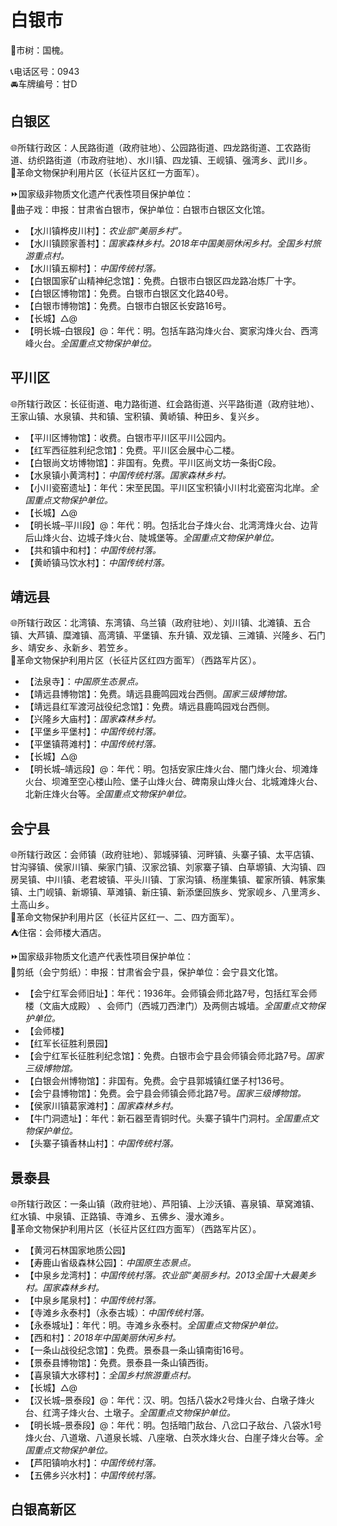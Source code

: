# 白银市  
🌳市树：国槐。  
  
📞电话区号：0943  
🚘车牌编号：甘D  

## 白银区  
🌐所辖行政区：人民路街道（政府驻地）、公园路街道、四龙路街道、工农路街道、纺织路街道（市政府驻地）、水川镇、四龙镇、王岘镇、强湾乡、武川乡。  
🚩革命文物保护利用片区（长征片区红一方面军）。  
  
⏩国家级非物质文化遗产代表性项目保护单位：  
🔸曲子戏：申报：甘肃省白银市，保护单位：白银市白银区文化馆。  
  
* 【水川镇桦皮川村】：*农业部“美丽乡村”。*  
* 【水川镇顾家善村】：*国家森林乡村。2018年中国美丽休闲乡村。全国乡村旅游重点村。*  
* 【水川镇五柳村】：*中国传统村落。*  
* 【白银国家矿山精神纪念馆】：免费。白银市白银区四龙路冶炼厂十字。  
* 【白银区博物馆】：免费。白银市白银区文化路40号。  
* 【白银市博物馆】：免费。白银市白银区长安路16号。  
* 【长城】△@  
* 【明长城–白银段】@：年代：明。包括车路沟烽火台、窦家沟烽火台、西湾峰火台。*全国重点文物保护单位。*  

## 平川区  
🌐所辖行政区：长征街道、电力路街道、红会路街道、兴平路街道（政府驻地）、王家山镇、水泉镇、共和镇、宝积镇、黄峤镇、种田乡、复兴乡。  
  
* 【平川区博物馆】：收费。白银市平川区平川公园内。  
* 【红军西征胜利纪念馆】：免费。平川区会展中心二楼。  
* 【白银尚文坊博物馆】：非国有。免费。平川区尚文坊一条街C段。  
* 【水泉镇小黄湾村】：*中国传统村落。国家森林乡村。*  
* 【小川瓷窑遗址】：年代：宋至民国。平川区宝积镇小川村北瓷窑沟北岸。*全国重点文物保护单位。*  
* 【长城】△@  
* 【明长城–平川段】@：年代：明。包括北台子烽火台、北湾湾烽火台、边背后山烽火台、边城子烽火台、陡城堡等。*全国重点文物保护单位。*  
* 【共和镇中和村】：*中国传统村落。*  
* 【黄峤镇马饮水村】：*中国传统村落。*  

## 靖远县  
🌐所辖行政区：北湾镇、东湾镇、乌兰镇（政府驻地）、刘川镇、北滩镇、五合镇、大芦镇、糜滩镇、高湾镇、平堡镇、东升镇、双龙镇、三滩镇、兴隆乡、石门乡、靖安乡、永新乡、若笠乡。  
🚩革命文物保护利用片区（长征片区红四方面军）（西路军片区）。  
  
* 【法泉寺】：*中国原生态景点。*  
* 【靖远县博物馆】：免费。靖远县鹿鸣园戏台西侧。*国家三级博物馆。*  
* 【靖远县红军渡河战役纪念馆】：免费。靖远县鹿鸣园戏台西侧。  
* 【兴隆乡大庙村】：*国家森林乡村。*  
* 【平堡乡平堡村】：*中国传统村落。*  
* 【平堡镇蒋滩村】：*中国传统村落。*  
* 【长城】△@  
* 【明长城–靖远段】@：年代：明。包括安家庄烽火台、闇门烽火台、坝滩烽火台、坝滩至空心楼山险、堡子山烽火台、碑南泉山烽火台、北城滩烽火台、北新庄烽火台等。*全国重点文物保护单位。*  

## 会宁县  
🌐所辖行政区：会师镇（政府驻地）、郭城驿镇、河畔镇、头寨子镇、太平店镇、甘沟驿镇、侯家川镇、柴家门镇、汉家岔镇、刘家寨子镇、白草塬镇、大沟镇、四房吴镇、中川镇、老君坡镇、平头川镇、丁家沟镇、杨崖集镇、翟家所镇、韩家集镇、土门岘镇、新塬镇、草滩镇、新庄镇、新添堡回族乡、党家岘乡、八里湾乡、土高山乡。  
🚩革命文物保护利用片区（长征片区红一、二、四方面军）。  
⛺住宿：会师楼大酒店。  
  
⏩国家级非物质文化遗产代表性项目保护单位：  
🔸剪纸（会宁剪纸）：申报：甘肃省会宁县，保护单位：会宁县文化馆。  
  
* 【会宁红军会师旧址】：年代：1936年。会师镇会师北路7号，包括红军会师楼（文庙大成殿） 、会师门（西城刀西津门）及两侧古城墙。*全国重点文物保护单位。*  
* 【会师楼】  
* 【红军长征胜利景园】  
* 【会宁红军长征胜利纪念馆】：免费。白银市会宁县会师镇会师北路7号。*国家三级博物馆。*  
* 【白银会州博物馆】：非国有。免费。会宁县郭城镇红堡子村136号。  
* 【会宁县博物馆】：免费。会宁县会师镇会师北路7号。*国家三级博物馆。*  
* 【侯家川镇葛家滩村】：*国家森林乡村。*  
* 【牛门洞遗址】：年代：新石器至青铜时代。头寨子镇牛门洞村。*全国重点文物保护单位。*  
* 【头寨子镇香林山村】：*中国传统村落。*  

## 景泰县  
🌐所辖行政区：一条山镇（政府驻地）、芦阳镇、上沙沃镇、喜泉镇、草窝滩镇、红水镇、中泉镇、正路镇、寺滩乡、五佛乡、漫水滩乡。  
🚩革命文物保护利用片区（长征片区红四方面军）（西路军片区）。  
  
* 【黄河石林国家地质公园】  
* 【寿鹿山省级森林公园】：*中国原生态景点。*  
* 【中泉乡龙湾村】：*中国传统村落。农业部“美丽乡村。2013全国十大最美乡村。国家森林乡村。*  
* 【中泉乡尾泉村】：*中国传统村落。*  
* 【寺滩乡永泰村】（永泰古城）：*中国传统村落。*  
* 【永泰城址】：年代：明。寺滩乡永泰村。*全国重点文物保护单位。*  
* 【西和村】：*2018年中国美丽休闲乡村。*  
* 【一条山战役纪念馆】：免费。景泰县一条山镇南街16号。  
* 【景泰县博物馆】：免费。景泰县一条山镇西街。  
* 【喜泉镇大水䃎村】：*全国乡村旅游重点村。*  
* 【长城】△@  
* 【汉长城–景泰段】@：年代：汉、明。包括八袋水2号烽火台、白墩子烽火台、红湾子烽火台、土墩子。*全国重点文物保护单位。*  
* 【明长城–景泰段】@：年代：明。包括暗门敌台、八岔口子敌台、八袋水1号烽火台、八道墩、八道泉长城、八座墩、白茨水烽火台、白崖子烽火台等。*全国重点文物保护单位。*  
* 【芦阳镇响水村】：*中国传统村落。*  
* 【五佛乡兴水村】：*中国传统村落。*  
  
## 白银高新区